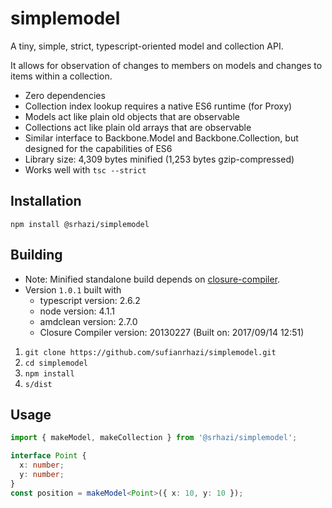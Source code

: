 # simplemodel

A tiny, simple, strict, typescript-oriented model and collection API.

It allows for observation of changes to members on models and changes to items within a collection.

* Zero dependencies
* Collection index lookup requires a native ES6 runtime (for Proxy)
* Models act like plain old objects that are observable
* Collections act like plain old arrays that are observable
* Similar interface to Backbone.Model and Backbone.Collection, but designed for the capabilities of ES6
* Library size: 4,309 bytes minified (1,253 bytes gzip-compressed)
* Works well with `tsc --strict`


## Installation

`npm install @srhazi/simplemodel`


## Building

* Note: Minified standalone build depends on [closure-compiler](http://code.google.com/closure/compiler).
* Version `1.0.1` built with
  * typescript version: 2.6.2
  * node version: 4.1.1
  * amdclean version: 2.7.0
  * Closure Compiler version: 20130227 (Built on: 2017/09/14 12:51)

1. `git clone https://github.com/sufianrhazi/simplemodel.git`
2. `cd simplemodel`
3. `npm install`
4. `s/dist`


## Usage

```ts
import { makeModel, makeCollection } from '@srhazi/simplemodel';

interface Point {
  x: number;
  y: number;
}
const position = makeModel<Point>({ x: 10, y: 10 });
